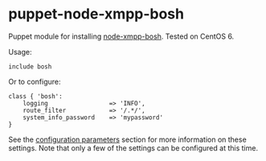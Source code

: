 # puppet-node-xmpp-bosh

Puppet module for installing [node-xmpp-bosh](https://github.com/dhruvbird/node-xmpp-bosh). Tested on CentOS 6.

Usage:

```puppet
include bosh
```

Or to configure:

```puppet
class { 'bosh':
    logging                 => 'INFO',
    route_filter            => '/.*/',
    system_info_password    => 'mypassword'
}
```

See the [configuration parameters](https://github.com/dhruvbird/node-xmpp-bosh#configuration-parameters) section for more information on these settings. Note that only a few of the settings can be configured at this time.
